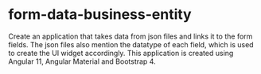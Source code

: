 # form-data-business-entity
Create an application that takes data from json files and links it to the form fields. The json files also mention the datatype of each field, which is used to create the UI widget accordingly. This application is created using Angular 11, Angular Material and Bootstrap 4. 
